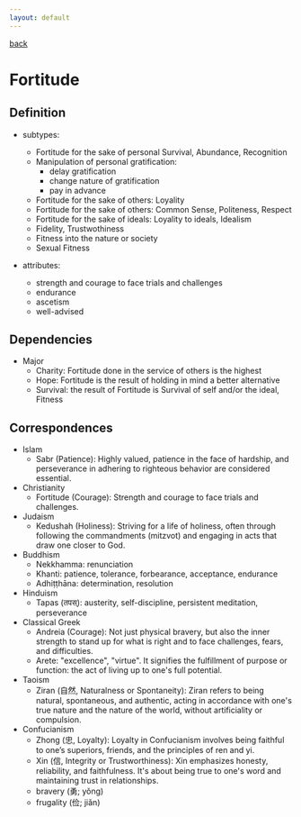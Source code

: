 ```yaml
---
layout: default
---
```

[back](./)

# Fortitude

## Definition

- subtypes:
    - Fortitude for the sake of personal Survival, Abundance, Recognition
    - Manipulation of personal gratification:
        - delay gratification
        - change nature of gratification
        - pay in advance
    - Fortitude for the sake of others: Loyality
    - Fortitude for the sake of others: Common Sense, Politeness, Respect
    - Fortitude for the sake of ideals: Loyality to ideals, Idealism
    - Fidelity, Trustwothiness
    - Fitness into the nature or society
    - Sexual Fitness

- attributes:
    - strength and courage to face trials and challenges
    - endurance
    - ascetism
    - well-advised

## Dependencies

- Major
    - Charity: Fortitude done in the service of others is the highest
    - Hope: Fortitude is the result of holding in mind a better alternative
    - Survival: the result of Fortitude is Survival of self and/or the ideal, Fitness


## Correspondences

- Islam
    - Sabr (Patience): Highly valued, patience in the face of hardship, and perseverance in adhering to righteous behavior are considered essential.
- Christianity
    - Fortitude (Courage): Strength and courage to face trials and challenges.
- Judaism
    - Kedushah (Holiness): Striving for a life of holiness, often through following the commandments (mitzvot) and engaging in acts that draw one closer to God.
- Buddhism
    - Nekkhamma: renunciation
    - Khanti: patience, tolerance, forbearance, acceptance, endurance
    - Adhiṭṭhāna: determination, resolution
- Hinduism
    - Tapas (तपस्): austerity, self-discipline, persistent meditation, perseverance
- Classical Greek
    - Andreia (Courage): Not just physical bravery, but also the inner strength to stand up for what is right and to face challenges, fears, and difficulties.
    - Arete: "excellence", "virtue". It signifies the fulfillment of purpose or function: the act of living up to one's full potential.
- Taoism
    - Ziran (自然, Naturalness or Spontaneity): Ziran refers to being natural, spontaneous, and authentic, acting in accordance with one's true nature and the nature of the world, without artificiality or compulsion.
- Confucianism
    - Zhong (忠, Loyalty): Loyalty in Confucianism involves being faithful to one’s superiors, friends, and the principles of ren and yi.
    - Xin (信, Integrity or Trustworthiness): Xin emphasizes honesty, reliability, and faithfulness. It's about being true to one's word and maintaining trust in relationships.
    - bravery (勇; yǒng)
    - frugality (俭; jiǎn)
